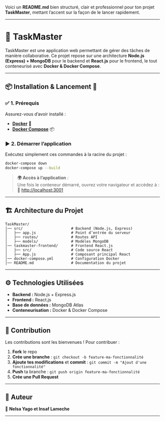 Voici un **README.md** bien structuré, clair et professionnel pour ton projet **TaskMaster**, mettant l’accent sur la façon de le lancer rapidement.

---

# 🚀 TaskMaster

TaskMaster est une application web permettant de gérer des tâches de manière collaborative. Ce projet repose sur une architecture **Node.js (Express) + MongoDB** pour le backend et **React.js** pour le frontend, le tout conteneurisé avec **Docker & Docker Compose**.

---

## 📦 Installation & Lancement 🚀

### ✅ **1. Prérequis**
Assurez-vous d’avoir installé :
- **[Docker](https://www.docker.com/)** 🐳
- **[Docker Compose](https://docs.docker.com/compose/)** 📦

### ▶ **2. Démarrer l’application**
Exécutez simplement ces commandes à la racine du projet :

```bash
docker-compose down
docker-compose up --build
```

> **🌍 Accès à l’application** :  
Une fois le conteneur démarré, ouvrez votre navigateur et accédez à :  
🔗 [http://localhost:3001](http://localhost:3001)

---

## 🏗 **Architecture du Projet**
```
TaskMaster/
│── src/                      # Backend (Node.js, Express)
│   ├── app.js                # Point d’entrée du serveur
│   ├── routes/               # Routes API
│   ├── models/               # Modèles MongoDB
│── taskmaster-frontend/      # Frontend React.js
│   ├── src/                  # Code source React
│   ├── App.js                # Composant principal React
│── docker-compose.yml        # Configuration Docker
│── README.md                 # Documentation du projet
```

---

## ⚙ **Technologies Utilisées**
- **Backend :** Node.js + Express.js  
- **Frontend :** React.js  
- **Base de données :** MongoDB Atlas  
- **Conteneurisation :** Docker & Docker Compose  

---

## 🤝 Contribution
Les contributions sont les bienvenues ! Pour contribuer :  
1. **Fork** le repo  
2. **Crée une branche** : `git checkout -b feature-ma-fonctionnalité`  
3. **Ajoute tes modifications** et **commit** : `git commit -m "Ajout d'une fonctionnalité"`  
4. **Push** ta branche : `git push origin feature-ma-fonctionnalité`  
5. **Crée une Pull Request**  

---

## 📌 Auteur
👤 **Nelsa Yago et Insaf Lameche**  


---


